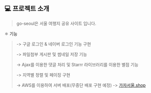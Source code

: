 <h2>💻 프로젝트 소개</h2>

>go-seoul은 서울 여행지 공유 사이트 입니다.<br>


⚛️ 기능
>-> 구글 로그인 & 네이버 로그인 기능 구현
>
>-> 파일첨부 게시판 및 썸네일 저장 기능
>
>-> Ajax를 이용한 댓글 처리 및 Starrr 라이브러리를 이용한 별점 기능
>
>-> 지역별 정렬 및 페이징 구현
>
>-> AWS를 이용하여 서버 배포(무중단 배포 구현 예정) -> [가자서울.shop](http://가자서울.shop)


